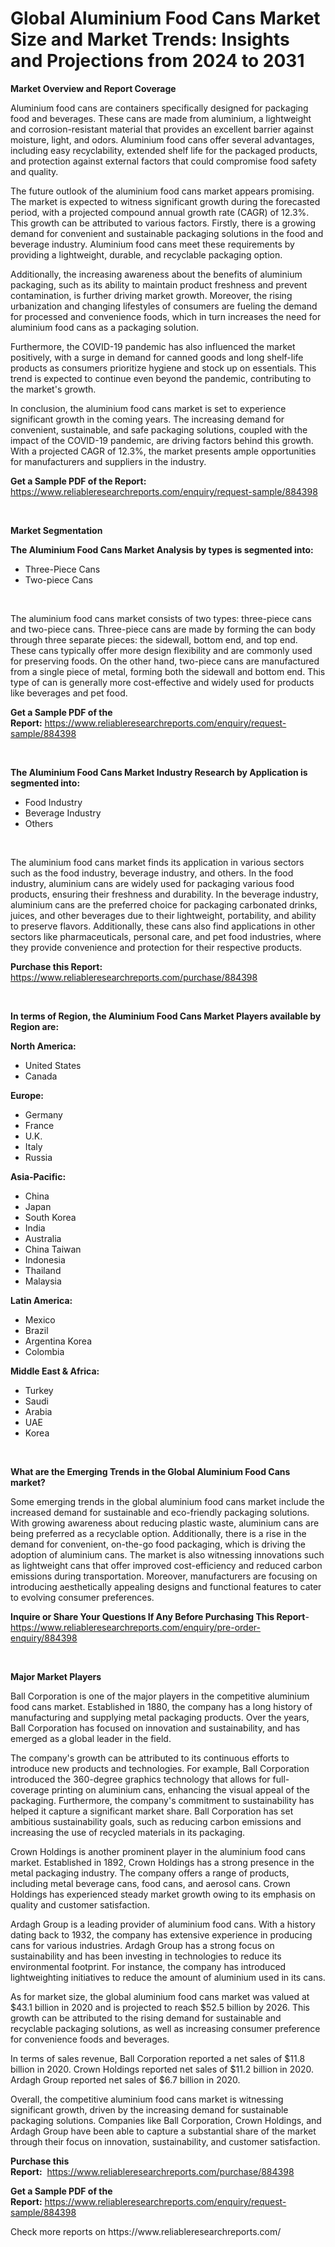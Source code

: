 <p><h1>Global Aluminium Food Cans Market Size and Market Trends: Insights and Projections from 2024 to 2031</h1></p><p><strong>Market Overview and Report Coverage</strong></p>
<p><p>Aluminium food cans are containers specifically designed for packaging food and beverages. These cans are made from aluminium, a lightweight and corrosion-resistant material that provides an excellent barrier against moisture, light, and odors. Aluminium food cans offer several advantages, including easy recyclability, extended shelf life for the packaged products, and protection against external factors that could compromise food safety and quality.</p><p>The future outlook of the aluminium food cans market appears promising. The market is expected to witness significant growth during the forecasted period, with a projected compound annual growth rate (CAGR) of 12.3%. This growth can be attributed to various factors. Firstly, there is a growing demand for convenient and sustainable packaging solutions in the food and beverage industry. Aluminium food cans meet these requirements by providing a lightweight, durable, and recyclable packaging option.</p><p>Additionally, the increasing awareness about the benefits of aluminium packaging, such as its ability to maintain product freshness and prevent contamination, is further driving market growth. Moreover, the rising urbanization and changing lifestyles of consumers are fueling the demand for processed and convenience foods, which in turn increases the need for aluminium food cans as a packaging solution.</p><p>Furthermore, the COVID-19 pandemic has also influenced the market positively, with a surge in demand for canned goods and long shelf-life products as consumers prioritize hygiene and stock up on essentials. This trend is expected to continue even beyond the pandemic, contributing to the market's growth.</p><p>In conclusion, the aluminium food cans market is set to experience significant growth in the coming years. The increasing demand for convenient, sustainable, and safe packaging solutions, coupled with the impact of the COVID-19 pandemic, are driving factors behind this growth. With a projected CAGR of 12.3%, the market presents ample opportunities for manufacturers and suppliers in the industry.</p></p>
<p><strong>Get a Sample PDF of the Report:</strong> <a href="https://www.reliableresearchreports.com/enquiry/request-sample/884398">https://www.reliableresearchreports.com/enquiry/request-sample/884398</a></p>
<p>&nbsp;</p>
<p><strong>Market Segmentation</strong></p>
<p><strong>The Aluminium Food Cans Market Analysis by types is segmented into:</strong></p>
<p><ul><li>Three-Piece Cans</li><li>Two-piece Cans</li></ul></p>
<p>&nbsp;</p>
<p><p>The aluminium food cans market consists of two types: three-piece cans and two-piece cans. Three-piece cans are made by forming the can body through three separate pieces: the sidewall, bottom end, and top end. These cans typically offer more design flexibility and are commonly used for preserving foods. On the other hand, two-piece cans are manufactured from a single piece of metal, forming both the sidewall and bottom end. This type of can is generally more cost-effective and widely used for products like beverages and pet food.</p></p>
<p><strong>Get a Sample PDF of the Report:</strong>&nbsp;<a href="https://www.reliableresearchreports.com/enquiry/request-sample/884398">https://www.reliableresearchreports.com/enquiry/request-sample/884398</a></p>
<p>&nbsp;</p>
<p><strong>The Aluminium Food Cans Market Industry Research by Application is segmented into:</strong></p>
<p><ul><li>Food Industry</li><li>Beverage Industry</li><li>Others</li></ul></p>
<p>&nbsp;</p>
<p><p>The aluminium food cans market finds its application in various sectors such as the food industry, beverage industry, and others. In the food industry, aluminium cans are widely used for packaging various food products, ensuring their freshness and durability. In the beverage industry, aluminium cans are the preferred choice for packaging carbonated drinks, juices, and other beverages due to their lightweight, portability, and ability to preserve flavors. Additionally, these cans also find applications in other sectors like pharmaceuticals, personal care, and pet food industries, where they provide convenience and protection for their respective products.</p></p>
<p><strong>Purchase this Report:</strong>&nbsp; <a href="https://www.reliableresearchreports.com/purchase/884398">https://www.reliableresearchreports.com/purchase/884398</a></p>
<p>&nbsp;</p>
<p><strong>In terms of Region, the Aluminium Food Cans Market Players available by Region are:</strong></p>
<p>
    <p> <strong> North America: </strong>
        <ul>
            <li>United States</li>
            <li>Canada</li>
        </ul>
        </p> 
    <p> <strong> Europe: </strong>
        <ul>
            <li>Germany</li>
            <li>France</li>
            <li>U.K.</li>
            <li>Italy</li>
            <li>Russia</li>
        </ul>
        </p> 
    <p> <strong> Asia-Pacific: </strong>
        <ul>
            <li>China</li>
            <li>Japan</li>
            <li>South Korea</li>
            <li>India</li>
            <li>Australia</li>
            <li>China Taiwan</li>
            <li>Indonesia</li>
            <li>Thailand</li>
            <li>Malaysia</li>
        </ul>
        </p> 
    <p> <strong> Latin America: </strong>
        <ul>
            <li>Mexico</li>
            <li>Brazil</li>
            <li>Argentina Korea</li>
            <li>Colombia</li>
        </ul>
        </p> 
    <p> <strong> Middle East & Africa: </strong>
        <ul>
            <li>Turkey</li>
            <li>Saudi</li>
            <li>Arabia</li>
            <li>UAE</li>
            <li>Korea</li>
        </ul>
    </p>
    </p>
<p>&nbsp;</p>
<p><strong>What are the Emerging Trends in the Global Aluminium Food Cans market?</strong></p>
<p><p>Some emerging trends in the global aluminium food cans market include the increased demand for sustainable and eco-friendly packaging solutions. With growing awareness about reducing plastic waste, aluminium cans are being preferred as a recyclable option. Additionally, there is a rise in the demand for convenient, on-the-go food packaging, which is driving the adoption of aluminium cans. The market is also witnessing innovations such as lightweight cans that offer improved cost-efficiency and reduced carbon emissions during transportation. Moreover, manufacturers are focusing on introducing aesthetically appealing designs and functional features to cater to evolving consumer preferences.</p></p>
<p><strong>Inquire or Share Your Questions If Any Before Purchasing This Report</strong>- <a href="https://www.reliableresearchreports.com/enquiry/pre-order-enquiry/884398">https://www.reliableresearchreports.com/enquiry/pre-order-enquiry/884398</a></p>
<p>&nbsp;</p>
<p><strong>Major Market Players</strong></p>
<p><p>Ball Corporation is one of the major players in the competitive aluminium food cans market. Established in 1880, the company has a long history of manufacturing and supplying metal packaging products. Over the years, Ball Corporation has focused on innovation and sustainability, and has emerged as a global leader in the field.</p><p>The company's growth can be attributed to its continuous efforts to introduce new products and technologies. For example, Ball Corporation introduced the 360-degree graphics technology that allows for full-coverage printing on aluminium cans, enhancing the visual appeal of the packaging. Furthermore, the company's commitment to sustainability has helped it capture a significant market share. Ball Corporation has set ambitious sustainability goals, such as reducing carbon emissions and increasing the use of recycled materials in its packaging.</p><p>Crown Holdings is another prominent player in the aluminium food cans market. Established in 1892, Crown Holdings has a strong presence in the metal packaging industry. The company offers a range of products, including metal beverage cans, food cans, and aerosol cans. Crown Holdings has experienced steady market growth owing to its emphasis on quality and customer satisfaction.</p><p>Ardagh Group is a leading provider of aluminium food cans. With a history dating back to 1932, the company has extensive experience in producing cans for various industries. Ardagh Group has a strong focus on sustainability and has been investing in technologies to reduce its environmental footprint. For instance, the company has introduced lightweighting initiatives to reduce the amount of aluminium used in its cans.</p><p>As for market size, the global aluminium food cans market was valued at $43.1 billion in 2020 and is projected to reach $52.5 billion by 2026. This growth can be attributed to the rising demand for sustainable and recyclable packaging solutions, as well as increasing consumer preference for convenience foods and beverages.</p><p>In terms of sales revenue, Ball Corporation reported a net sales of $11.8 billion in 2020. Crown Holdings reported net sales of $11.2 billion in 2020. Ardagh Group reported net sales of $6.7 billion in 2020.</p><p>Overall, the competitive aluminium food cans market is witnessing significant growth, driven by the increasing demand for sustainable packaging solutions. Companies like Ball Corporation, Crown Holdings, and Ardagh Group have been able to capture a substantial share of the market through their focus on innovation, sustainability, and customer satisfaction.</p></p>
<p><strong>Purchase this Report:</strong>&nbsp;&nbsp;<a href="https://www.reliableresearchreports.com/purchase/884398">https://www.reliableresearchreports.com/purchase/884398</a></p>
<p></p>
<p><strong>Get a Sample PDF of the Report:</strong>&nbsp;<a href="https://www.reliableresearchreports.com/enquiry/request-sample/884398">https://www.reliableresearchreports.com/enquiry/request-sample/884398</a></p>
<p>Check more reports on https://www.reliableresearchreports.com/</p>